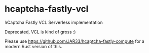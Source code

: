 # hcaptcha-fastly-vcl
hCaptcha Fastly VCL Serverless implementation


Deprecated, VCL is kind of gross :)

Please use https://github.com/JAR33/hcaptcha-fastly-compute for a modern Rust version of this.

